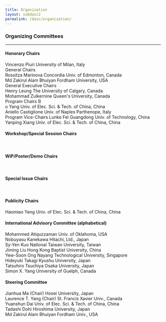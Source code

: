 ```yaml
---
title: Organization
layout: subdasc2
permalink: /dasc/organization/
---
```

<h3>Organizing Committees</h3>

<hr/>

<h4> Honorary Chairs</h4>


Vincenzo Piuri 	University of Milan, Italy
<br/>
General Chairs	</h4>
<br/>
Rossitza Marinova	Concordia Univ. of Edmonton, Canada
<br/>Md Zakirul Alam Bhuiyan	Fordham University, USA
<br/>
General Executive Chairs	</h4>
<br/>Henry Leung	The University of Calgary, Canada
<br/>Mohammad Zulkernine	Queen's University, Canada
<br/>
Program Chairs 	</h4>
B<br/>o Yang	Univ. of Elec. Sci. & Tech. of China, China
<br/>Aniello Castiglione	Univ. of Naples Parthenope, Italy
<br/>
Program Vice-Chairs	</h4>
Lunke Fei	Guangdong Univ. of Technology, China<br/>
Yanping Xiang	Univ. of Elec. Sci. & Tech. of China, China<br/>
	
	
	
<h4>Workshop/Special Session Chairs	</h4>
	
<br/>
	
	
<h4>WiP/Poster/Demo Chairs	</h4>
	
<br/>
	
	
<h4>Special Issue Chairs	</h4>
	
<br/>
	
<h4>Publicity Chairs	</h4>
Haomiao Yang	Univ. of Elec. Sci. & Tech. of China, China<br/>
	
	
	
<h4>International Advisory Committee (alphabetical)	</h4>
Mohammed Atiquzzaman	Univ. of Oklahoma, USA<br/>
Nobuyasu Kanekawa	Hitachi, Ltd., Japan<br/>
Sy-Yen Kuo	National Taiwan University, Taiwan<br/>
Jiming Liu	Hong Kong Baptist University, China<br/>
Yew-Soon Ong	Nayang Technological University, Singapore<br/>
Hideyuki Takagi	Kyushu University, Japan<br/>
Tatsuhiro Tsuchiya	Osaka University, Japan<br/>
Simon X. Yang	University of Guelph, Canada<br/>

<h4>Steering Committee	</h4>
Jianhua Ma (Chair)	Hosei University, Japan<br/>
Laurence T. Yang (Chair)	St. Francis Xavier Univ., Canada<br/>
Yuanshun Dai	Univ. of Elec. Sci. & Tech. of China, China<br/>
Tadashi Dohi	Hiroshima University, Japan<br/>
Md Zakirul Alam Bhuiyan	Fordham Univ., USA<br/>
